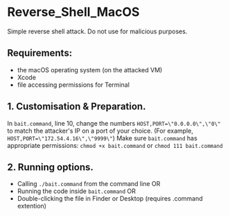 # Reverse_Shell_MacOS
Simple reverse shell attack.
Do not use for malicious purposes.

## Requirements:
-  the macOS operating system (on the attacked VM)
-  Xcode
-  file accessing permissions for Terminal


## 1. Customisation & Preparation.
In `bait.command`, line 10, change the numbers `HOST,PORT=\"0.0.0.0\",\"0\"` to match the attacker's IP on a port of your choice. (For example, `HOST,PORT=\"172.54.4.16\",\"9999\"`)
Make sure `bait.command` has appropriate permissions: `chmod +x bait.command` or `chmod 111 bait.command`

## 2. Running options.
-  Calling `./bait.command` from the command line
OR
-  Running the code inside `bait.command`
OR
-  Double-clicking the file in Finder or Desktop (requires .command extention)

